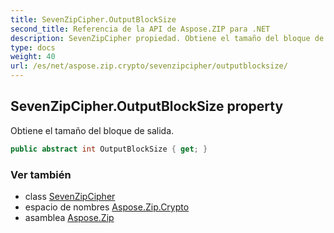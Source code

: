 ```yaml
---
title: SevenZipCipher.OutputBlockSize
second_title: Referencia de la API de Aspose.ZIP para .NET
description: SevenZipCipher propiedad. Obtiene el tamaño del bloque de salida.
type: docs
weight: 40
url: /es/net/aspose.zip.crypto/sevenzipcipher/outputblocksize/
---
```

## SevenZipCipher.OutputBlockSize property

Obtiene el tamaño del bloque de salida.

```csharp
public abstract int OutputBlockSize { get; }
```

### Ver también

* class [SevenZipCipher](../)
* espacio de nombres [Aspose.Zip.Crypto](../../sevenzipcipher/)
* asamblea [Aspose.Zip](../../../)


